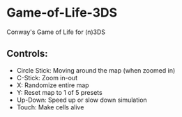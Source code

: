 # Game-of-Life-3DS
Conway's Game of Life for (n)3DS

Controls:
---
- Circle Stick: Moving around the map (when zoomed in)
- C-Stick: Zoom in-out
- X: Randomize entire map
- Y: Reset map to 1 of 5 presets
- Up-Down: Speed up or slow down simulation
- Touch: Make cells alive

